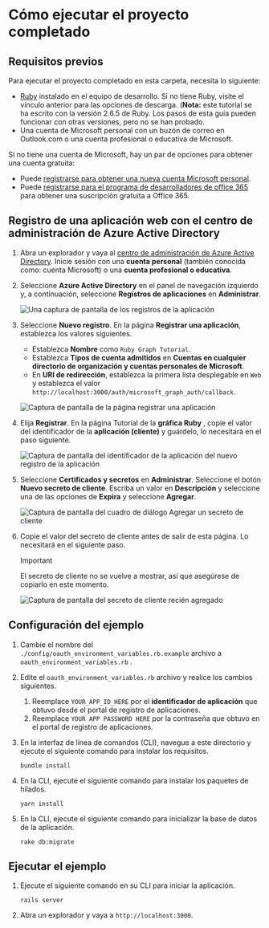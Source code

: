 # <a name="how-to-run-the-completed-project"></a>Cómo ejecutar el proyecto completado

## <a name="prerequisites"></a>Requisitos previos

Para ejecutar el proyecto completado en esta carpeta, necesita lo siguiente:

- [Ruby](https://www.ruby-lang.org/en/downloads/) instalado en el equipo de desarrollo. Si no tiene Ruby, visite el vínculo anterior para las opciones de descarga. (**Nota:** este tutorial se ha escrito con la versión 2.6.5 de Ruby. Los pasos de esta guía pueden funcionar con otras versiones, pero no se han probado.
- Una cuenta de Microsoft personal con un buzón de correo en Outlook.com o una cuenta profesional o educativa de Microsoft.

Si no tiene una cuenta de Microsoft, hay un par de opciones para obtener una cuenta gratuita:

- Puede [registrarse para obtener una nueva cuenta Microsoft personal](https://signup.live.com/signup?wa=wsignin1.0&rpsnv=12&ct=1454618383&rver=6.4.6456.0&wp=MBI_SSL_SHARED&wreply=https://mail.live.com/default.aspx&id=64855&cbcxt=mai&bk=1454618383&uiflavor=web&uaid=b213a65b4fdc484382b6622b3ecaa547&mkt=E-US&lc=1033&lic=1).
- Puede [registrarse para el programa de desarrolladores de office 365](https://developer.microsoft.com/office/dev-program) para obtener una suscripción gratuita a Office 365.

## <a name="register-a-web-application-with-the-azure-active-directory-admin-center"></a>Registro de una aplicación web con el centro de administración de Azure Active Directory

1. Abra un explorador y vaya al [centro de administración de Azure Active Directory](https://aad.portal.azure.com). Inicie sesión con una **cuenta personal** (también conocida como: cuenta Microsoft) o una **cuenta profesional o educativa**.

1. Seleccione **Azure Active Directory** en el panel de navegación izquierdo y, a continuación, seleccione **Registros de aplicaciones** en **Administrar**.

    ![Una captura de pantalla de los registros de la aplicación ](/tutorial/images/aad-portal-app-registrations.png)

1. Seleccione **Nuevo registro**. En la página **Registrar una aplicación**, establezca los valores siguientes.

    - Establezca **Nombre** como `Ruby Graph Tutorial`.
    - Establezca **Tipos de cuenta admitidos** en **Cuentas en cualquier directorio de organización y cuentas personales de Microsoft**.
    - En **URI de redirección**, establezca la primera lista desplegable en `Web` y establezca el valor `http://localhost:3000/auth/microsoft_graph_auth/callback`.

    ![Captura de pantalla de la página registrar una aplicación](/tutorial/images/aad-register-an-app.png)

1. Elija **Registrar**. En la página Tutorial de la **gráfica Ruby** , copie el valor del identificador de la **aplicación (cliente)** y guárdelo, lo necesitará en el paso siguiente.

    ![Captura de pantalla del identificador de la aplicación del nuevo registro de la aplicación](/tutorial/images/aad-application-id.png)

1. Seleccione **Certificados y secretos** en **Administrar**. Seleccione el botón **Nuevo secreto de cliente**. Escriba un valor en **Descripción** y seleccione una de las opciones de **Expira** y seleccione **Agregar**.

    ![Captura de pantalla del cuadro de diálogo Agregar un secreto de cliente](/tutorial/images/aad-new-client-secret.png)

1. Copie el valor del secreto de cliente antes de salir de esta página. Lo necesitará en el siguiente paso.

    > [!IMPORTANT]
    > El secreto de cliente no se vuelve a mostrar, así que asegúrese de copiarlo en este momento.

    ![Captura de pantalla del secreto de cliente recién agregado](/tutorial/images/aad-copy-client-secret.png)

## <a name="configure-the-sample"></a>Configuración del ejemplo

1. Cambie el nombre del `./config/oauth_environment_variables.rb.example` archivo a `oauth_environment_variables.rb` .
1. Edite el `oauth_environment_variables.rb` archivo y realice los cambios siguientes.
    1. Reemplace `YOUR_APP_ID_HERE` por el **identificador de aplicación** que obtuvo desde el portal de registro de aplicaciones.
    1. Reemplace `YOUR APP PASSWORD HERE` por la contraseña que obtuvo en el portal de registro de aplicaciones.
1. En la interfaz de línea de comandos (CLI), navegue a este directorio y ejecute el siguiente comando para instalar los requisitos.

    ```Shell
    bundle install
    ```

1. En la CLI, ejecute el siguiente comando para instalar los paquetes de hilados.

    ```Shell
    yarn install
    ```

1. En la CLI, ejecute el siguiente comando para inicializar la base de datos de la aplicación.

    ```Shell
    rake db:migrate
    ```

## <a name="run-the-sample"></a>Ejecutar el ejemplo

1. Ejecute el siguiente comando en su CLI para iniciar la aplicación.

    ```Shell
    rails server
    ```

1. Abra un explorador y vaya a `http://localhost:3000`.
